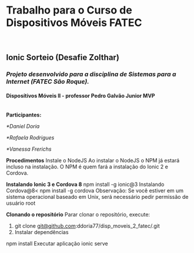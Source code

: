 <h1><b>Trabalho para o Curso de Dispositivos Móveis FATEC</b></h1> <br>
<h2><b>Ionic Sorteio (Desafie Zolthar)</b></h2>
<h3><em>Projeto desenvolvido para a disciplina de Sistemas para a Internet (FATEC São Roque).</em></h3>
<h4>Disposítivos Móveis II - professor Pedro Galvão Junior MVP</h4><br>
<b>Participantes:</b>
<p><em>*Daniel Doria</em></p>
<p><em>*Rafaela Rodrigues</em></p>
<p><em>*Vanessa Frerichs</em><br></p>

<b>Procedimentos</b>
Instale o NodeJS
Ao instalar o NodeJS o NPM já estará incluso na instalação. O NPM é quem fará a instalação do Ionic 2 e Cordova.<br>

<b>Instalando Ionic 3 e Cordova 8</b>
npm install -g ionic@3
Instalando Cordova@8<
npm install -g cordova
Observação: Se você estiver em um sistema operacional baseado em Unix, será necessário pedir permissão de usuário root<br>

<b>Clonando o repositório</b>
Parar clonar o repositório, execute:
1) git clone git@github.com:ddoria77/disp_moveis_2_fatec/.git
2) Instalar dependências

npm install
Executar aplicação
ionic serve
